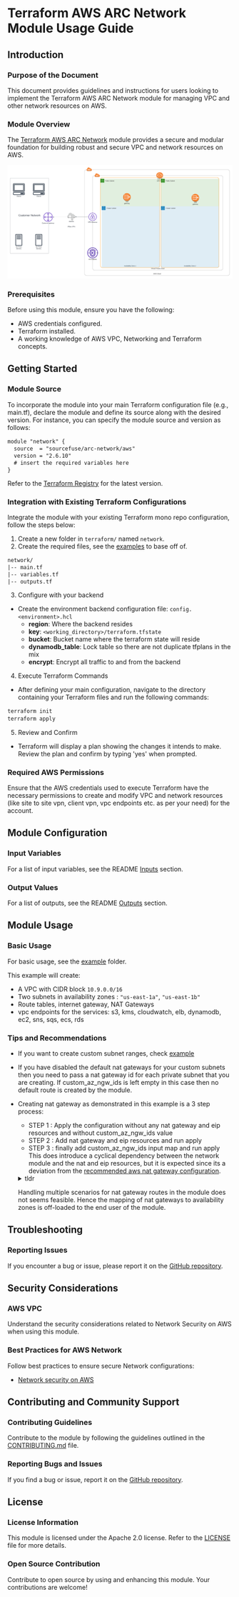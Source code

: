 # Terraform AWS ARC Network Module Usage Guide

## Introduction

### Purpose of the Document

This document provides guidelines and instructions for users looking to implement the Terraform AWS ARC Network module for managing VPC and other network resources on AWS.

### Module Overview

The [Terraform AWS ARC Network](https://github.com/sourcefuse/terraform-aws-arc-network) module provides a secure and modular foundation for building robust and secure VPC and network resources on AWS.

![arc_network_hla](../../static/arc_network_hla.png)

### Prerequisites

Before using this module, ensure you have the following:

- AWS credentials configured.
- Terraform installed.
- A working knowledge of AWS VPC, Networking and Terraform concepts.

## Getting Started

### Module Source

To incorporate the module into your main Terraform configuration file (e.g., main.tf), declare the module and define its source along with the desired version. For instance, you can specify the module source and version as follows:

```hcl
module "network" {
  source  = "sourcefuse/arc-network/aws"
  version = "2.6.10"
  # insert the required variables here
}
```

Refer to the [Terraform Registry](https://registry.terraform.io/modules/sourcefuse/arc-network/aws/latest) for the latest version.

### Integration with Existing Terraform Configurations

Integrate the module with your existing Terraform mono repo configuration, follow the steps below:

1. Create a new folder in `terraform/` named `network`.
2. Create the required files, see the [examples](https://github.com/sourcefuse/terraform-aws-arc-network/tree/main/examples/simple) to base off of.
  ```plaintext
  network/
  |-- main.tf
  |-- variables.tf
  |-- outputs.tf
  ```
3. Configure with your backend
  - Create the environment backend configuration file: `config.<environment>.hcl`
    - **region**: Where the backend resides
    - **key**: `<working_directory>/terraform.tfstate`
    - **bucket**: Bucket name where the terraform state will reside
    - **dynamodb_table**: Lock table so there are not duplicate tfplans in the mix
    - **encrypt**: Encrypt all traffic to and from the backend
4. Execute Terraform Commands
  - After defining your main configuration, navigate to the directory containing your Terraform files and run the following commands:

  ```bash
  terraform init
  terraform apply
  ```
5. Review and Confirm
  - Terraform will display a plan showing the changes it intends to make. Review the plan and confirm by typing 'yes' when prompted.

### Required AWS Permissions

Ensure that the AWS credentials used to execute Terraform have the necessary permissions to create and modify VPC and network resources (like site to site vpn, client vpn, vpc endpoints etc. as per your need) for the account.

## Module Configuration

### Input Variables

For a list of input variables, see the README [Inputs](https://github.com/sourcefuse/terraform-aws-arc-network?tab=readme-ov-file#inputs) section.

### Output Values

For a list of outputs, see the README [Outputs](https://github.com/sourcefuse/terraform-aws-arc-network?tab=readme-ov-file#outputs) section.

## Module Usage

### Basic Usage

For basic usage, see the [example](https://github.com/sourcefuse/terraform-aws-arc-network/tree/main/examples/simple) folder.

This example will create:

- A VPC with CIDR block `10.9.0.0/16`
- Two subnets in availability zones : `"us-east-1a"`, `"us-east-1b"`
- Route tables, internet gateway, NAT Gateways
- vpc endpoints for the services: s3, kms, cloudwatch, elb, dynamodb, ec2, sns, sqs, ecs, rds

### Tips and Recommendations

- If you want to create custom subnet ranges, check [example](https://github.com/sourcefuse/terraform-aws-arc-network/tree/main/examples/cistom-subnets)
- If you have disabled the default nat gateways for your custom subnets
  then you need to pass a nat gateway id for each private subnet that
  you are creating. If custom_az_ngw_ids is left empty in this case
  then no default route is created by the module.
- Creating nat gateway as demonstrated in this example is a 3 step process:
  - STEP 1 : Apply the configuration without any nat gateway and eip resources and without custom_az_ngw_ids value
  - STEP 2 : Add nat gateway and eip resources and run apply
  - STEP 3 : finally add custom_az_ngw_ids input map and run apply
  This does introduce a cyclical dependency between the network module and the nat and eip resources, but it is expected
  since its a deviation from the [recommended aws nat gateway configuration](https://aws.amazon.com/blogs/networking-and-content-delivery/using-nat-gateways-with-multiple-amazon-vpcs-at-scale/).

  <details><summary>tldr</summary>

  NAT Gateways within an AZ are automatically implemented with redundancy. However, while Amazon VPCs can span multiple AZs, each NAT Gateway operates within a single AZ. If the NAT Gateway fails, then connections with resources using that NAT Gateway also fail. Therefore, we recommend deploying one NAT Gateway in each AZ and routing traffic locally within the same AZ.</details>

  Handling multiple scenarios for nat gateway routes in the module does not seems feasible. Hence the mapping of nat gateways to availability zones is off-loaded to the end user of the module.

## Troubleshooting

### Reporting Issues

If you encounter a bug or issue, please report it on the [GitHub repository](https://github.com/sourcefuse/terraform-aws-arc-network/issues).

## Security Considerations

### AWS VPC

Understand the security considerations related to Network Security on AWS when using this module.

### Best Practices for AWS Network

Follow best practices to ensure secure Network configurations:

- [Network security on AWS](https://aws.amazon.com/solutions/guidance/network-security-on-aws/)

## Contributing and Community Support

### Contributing Guidelines

Contribute to the module by following the guidelines outlined in the [CONTRIBUTING.md](https://github.com/sourcefuse/terraform-aws-arc-network/blob/main/CONTRIBUTING.md) file.

### Reporting Bugs and Issues

If you find a bug or issue, report it on the [GitHub repository](https://github.com/sourcefuse/terraform-aws-arc-network/issues).

## License

### License Information

This module is licensed under the Apache 2.0 license. Refer to the [LICENSE](https://github.com/sourcefuse/terraform-aws-arc-network/blob/main/LICENSE) file for more details.

### Open Source Contribution

Contribute to open source by using and enhancing this module. Your contributions are welcome!
